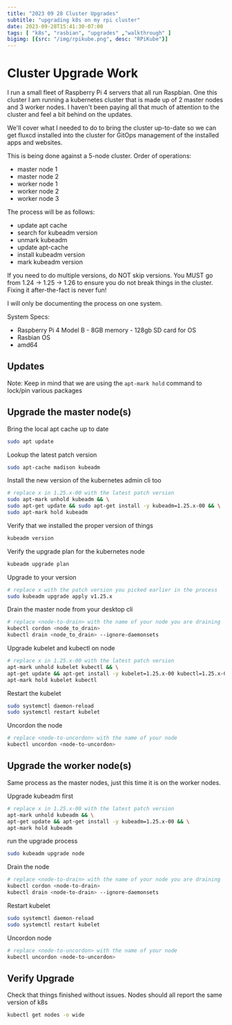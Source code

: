 ```yaml
---
title: "2023 09 28 Cluster Upgrades"
subtitle: "upgrading k8s on my rpi cluster"
date: 2023-09-28T15:41:30-07:00
tags: [ "k8s", "rasbian", "upgrades" ,"walkthrough" ]
bigimg: [{src: "/img/rpikube.png", desc: "RPiKube"}]
---
```


# Cluster Upgrade Work

I run a small fleet of Raspberry Pi 4 servers that all run Raspbian.  One this cluster I am running a kubernetes cluster that is made up of 2 master nodes and 3 worker nodes.
I haven't been paying all that much of attention to the cluster and feel a bit behind on the updates.

We'll cover what I needed to do to bring the cluster up-to-date so we can get fluxcd installed into the cluster for GitOps management of the installed apps and websites.

This is being done against a 5-node cluster. 
Order of operations:
- master node 1
- master node 2
- worker node 1
- worker node 2
- worker node 3

The process will be as follows:
- update apt cache
- search for kubeadm version
- unmark kubeadm
- update apt-cache
- install kubeadm version
- mark kubeadm version 

If you need to do multiple versions, do NOT skip versions.  You MUST go from 1.24 -> 1.25 -> 1.26 to ensure you do not break things in the cluster.  Fixing it after-the-fact is never fun!

I will only be documenting the process on one system.

System Specs:
- Raspberry Pi 4 Model B - 8GB memory - 128gb SD card for OS
- Rasbian OS
- amd64 


## Updates

Note: Keep in mind that we are using the `apt-mark hold` command to lock/pin various packages


## Upgrade the master node(s)
Bring the local apt cache up to date
```bash
sudo apt update
```

Lookup the latest patch version
```bash
sudo apt-cache madison kubeadm
```

Install the new version of the kubernetes admin cli too
```bash
# replace x in 1.25.x-00 with the latest patch version
sudo apt-mark unhold kubeadm && \
sudo apt-get update && sudo apt-get install -y kubeadm=1.25.x-00 && \
sudo apt-mark hold kubeadm
```

Verify that we installed the proper version of things
```bash
kubeadm version
```

Verify the upgrade plan for the kubernetes node
```bash
kubeadm upgrade plan
```

Upgrade to your version
```bash
# replace x with the patch version you picked earlier in the process
sudo kubeadm upgrade apply v1.25.x
```

Drain the master node from your desktop cli
```bash
# replace <node-to-drain> with the name of your node you are draining
kubectl cordon <node_to_drain>
kubectl drain <node_to_drain> --ignore-daemonsets
```

Upgrade kubelet and kubectl on node
```bash
# replace x in 1.25.x-00 with the latest patch version
apt-mark unhold kubelet kubectl && \
apt-get update && apt-get install -y kubelet=1.25.x-00 kubectl=1.25.x-00 && \
apt-mark hold kubelet kubectl
```

Restart the kubelet
```bash
sudo systemctl daemon-reload
sudo systemctl restart kubelet
```

Uncordon the node
```bash
# replace <node-to-uncordon> with the name of your node
kubectl uncordon <node-to-uncordon>
```


## Upgrade the worker node(s)

Same process as the master nodes, just this time it is on the worker nodes.

Upgrade kubeadm first
```bash
# replace x in 1.25.x-00 with the latest patch version
apt-mark unhold kubeadm && \
apt-get update && apt-get install -y kubeadm=1.25.x-00 && \
apt-mark hold kubeadm
```

run the upgrade process
```bash
sudo kubeadm upgrade node
```

Drain the node
```bash
# replace <node-to-drain> with the name of your node you are draining
kubectl cordon <node-to-drain>
kubectl drain <node-to-drain> --ignore-daemonsets
```

Restart kubelet
```bash
sudo systemctl daemon-reload
sudo systemctl restart kubelet
```

Uncordon node
```bash
# replace <node-to-uncordon> with the name of your node
kubectl uncordon <node-to-uncordon>
```


## Verify Upgrade

Check that things finished without issues.  Nodes should all report the same version of k8s
```bash
kubectl get nodes -o wide
```